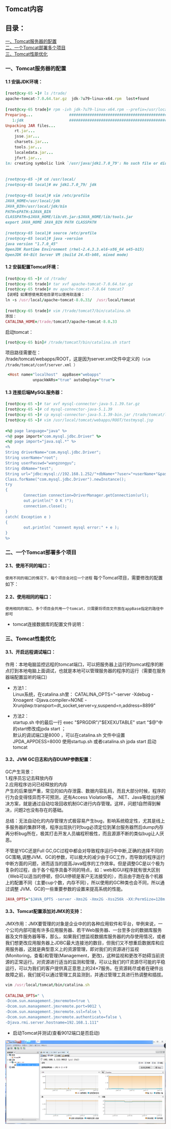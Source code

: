 ## Tomcat内容

## 目录：  

[一、Tomcat服务器的配置](#一)    
[二、一个Tomcat部署多个项目](#二)      
[三、Tomcat性能优化](#三)     

<h3 id="一">一、Tomcat服务器的配置</h3>

#### 1.1 安装JDK环境：
```ruby
[root@cxy-65 ~]# ls /trade/
apache-tomcat-7.0.64.tar.gz  jdk-7u79-linux-x64.rpm  lost+found

[root@cxy-65 trade]# rpm -ivh jdk-7u79-linux-x64.rpm --prefix=/usr/local/
Preparing...                ########################################### [100%]
   1:jdk                    ########################################### [100%]
Unpacking JAR files...
	rt.jar...
	jsse.jar...
	charsets.jar...
	tools.jar...
	localedata.jar...
	jfxrt.jar...
ln: creating symbolic link `/usr/java/jdk1.7.0_79': No such file or directory


[root@cxy-65 ~]# cd /usr/local/
[root@cxy-65 local]# mv jdk1.7.0_79/ jdk

[root@cxy-65 local]# vim /etc/profile
JAVA_HOME=/usr/local/jdk
JAVA_BIN=/usr/local/jdk/bin
PATH=$PATH:$JAVA_BIN
CLASSPATH=$JAVA_HOME/lib/dt.jar:$JAVA_HOME/lib/tools.jar
export JAVA_HOME JAVA_BIN PATH CLASSPATH

[root@cxy-65 local]# source /etc/profile
[root@cxy-65 local]# java -version
java version "1.7.0_45"
OpenJDK Runtime Environment (rhel-2.4.3.3.el6-x86_64 u45-b15)
OpenJDK 64-Bit Server VM (build 24.45-b08, mixed mode)

```
#### 1.2 安装配置Tomcat环境：
```ruby
[root@cxy-65 ~]# cd /trade/
[root@cxy-65 trade]# tar xvf apache-tomcat-7.0.64.tar.gz 
[root@cxy-65 trade]# mv apache-tomcat-7.0.64 tomcat7
【说明】如果想使用其他目录可以使用软连接：
ln -s /usr/local/apache-tomcat-8.0.33/  /usr/local/tomcat

[root@cxy-65 trade]# vim /trade/tomcat7/bin/catalina.sh
添加：
CATALINA_HOME=/trade/tomcat7/apache-tomcat-8.0.33
```
启动tomcat：
```ruby
[root@cxy-65 bin]# /trade/tomcat7/bin/catalina.sh start

```
项目路径需要在：   
/trade/tomcat/webapps/ROOT，这是因为server.xml文件中定义的`（vim /trade/tomcat/conf/server.xml ）`
```ruby
 <Host name="localhost"  appBase="webapps"
            unpackWARs="true" autoDeploy="true">

```

#### 1.3 连接后端MySQL服务器：
```ruby
[root@cxy-65 ~]# tar xvf mysql-connector-java-5.1.39.tar.gz 
[root@cxy-65 ~]# cd mysql-connector-java-5.1.39
[root@cxy-65 ~]# cp mysql-connector-java-5.1.39-bin.jar /trade/tomcat/lib/
[root@cxy-65 ~]# vim /usr/local/tomcat/webapps/ROOT/testmysql.jsp

<%@ page language="java" %>
<%@ page import="com.mysql.jdbc.Driver" %>
<%@ page import="java.sql.*" %>
<%
String driverName="com.mysql.jdbc.Driver";
String userName="root";
String userPasswd="wangzongyu";
String dbName="test";
String url="jdbc:mysql://192.168.1.252/"+dbName+"?user="+userName+"&password="+userPasswd;     #IP地址填写数据库服务器的IP地址
Class.forName("com.mysql.jdbc.Driver").newInstance();
try
{
        Connection connection=DriverManager.getConnection(url);
        out.println(" O K !");
        connection.close();
}
catch( Exception e )
{
        out.println( "connent mysql error:" + e );
}
%>
```

<h3 id="二">二、一个Tomcat部署多个项目</h3>

#### 2.1、使用不同的端口：
`使用不同的端口的情况下，每个项目会对应一个进程`
每个Tomcat项目，需要修改的配置如下：


#### 2.2、使用相同的端口：
` 使用相同的端口，多个项目会共用一个tomcat，只需要将项目文件放在appBase指定的路径中即可 `



- tomcat连接数据库的配置文件说明：


<h3 id="三">三、Tomcat性能优化</h3>

#### 3.1、开启远程调试端口：
作用：本地电脑监控远程的tomcat端口，可以把服务器上运行的tomcat程序的断点打到本地电脑上面调试，也就是本地可以管理服务器的程序的运行（需要在服务器端配置监听的端口）
- 方法1：    
Linux系统，在catalina.sh里：
CATALINA_OPTS="-server -Xdebug -Xnoagent -Djava.compiler=NONE -Xrunjdwp:transport=dt_socket,server=y,suspend=n,address=8899"

- 方法2：     
startup.sh 中的最后一行 exec "$PRGDIR"/"$EXEXUTABLE" start "$@"中的start修改成jpda start ；      
默认的调试端口是8000 ，可以在catalina.sh 文件中设置JPDA_APPDESS=8000
使用startup.sh 或者catalina.sh jpda start 启动tomcat

#### 3.2、JVM GC日志和内存DUMP参数配置：
GC产生背景：     
1.程序员忘记去释放内存     
2.应用程序访问已经释放的内存     
产生的后果很严重，常见的如内存泄露、数据内容乱码，而且大部分时候，程序的行为会变得怪异而不可预测，还有Access Violation等。
.NET、Java等给出的解决方案，就是通过自动垃圾回收机制GC进行内存管理。这样，问题1自然得到解决，问题2也没有存在的基础。     

总结：无法自动化的内存管理方式极容易产生bug，影响系统稳定性，尤其是线上多服务器的集群环境，程序出现执行时bug必须定位到某台服务器然后dump内存再分析bug所在，极其打击开发人员编程积极性，而且源源不断的类似bug让人厌恶。

不管是YGC还是Full GC,GC过程中都会对导致程序运行中中断,正确的选择不同的GC策略,调整JVM、GC的参数，可以极大的减少由于GC工作，而导致的程序运行中断方面的问题，进而适当的提高Java程序的工作效率。但是调整GC是以个极为复杂的过程，由于各个程序具备不同的特点，如：web和GUI程序就有很大区别（Web可以适当的停顿，但GUI停顿是客户无法接受的），而且由于跑在各个机器上的配置不同（主要cup个数，内存不同），所以使用的GC种类也会不同，所以通过调整 JVM、GC的一些重要参数的设置来提高系统的性能。    
```ruby
JAVA_OPTS="$JAVA_OPTS -server -Xms2G -Xmx2G -Xss256k -XX:PermSize=128m -XX:MaxPermSize=128m -XX:+UseConcMarkSweepGC -XX:+HeapDumpOnOutOfMemoryError -XX:HeapDumpPath=/soft/apache-tomcat-7.0.76/logs/dump_tomcat.hprof  -XX:+PrintGCDetails -XX:+PrintGCTimeStamps -Xloggc:/soft/apache-tomcat-7.0.76/logs/gc_tomcat.log -XX:NewSize=1G -XX:MaxNewSize=1G

```

#### 3.3、Tomcat配置添加对JMX的支持：
JMX作用：JMX要管理的对象是企业中的的各种应用软件和平台，举例来说，一个公司内部可能有许多应用服务器、若干Web服务器、一台至多台的数据库服务器及文件服务器等等，那么，如果我们想监视数据库服务器的内存使用情况，或者我们想更改应用服务器上JDBC最大连接池的数目，但我们又不想重启数据库和应用服务器，这就是典型意义上的资源管理，即对我们的资源进行监视(Monitoring，查看)和管理(Management，更改)，这种监视和更改不妨碍当前资源的正常运行。对资源进行适当的监测和管理，可以让我们的IT资源尽可能的平稳运行，可以为我们的客户提供真正意思上的24×7服务。在资源耗尽或者在硬件出故障之前，我们就可以通过管理工具监测到，并通过管理工具进行热调整和插拔。
```ruby
vim /usr/local/tomcat/bin/catalina.sh

CATALINA_OPTS=" \
-Dcom.sun.management.jmxremote=true \
-Dcom.sun.management.jmxremote.port=9012 \
-Dcom.sun.management.jmxremote.ssl=false \
-Dcom.sun.management.jmxremote.authenticate=false \
-Djava.rmi.server.hostname=192.168.1.111"
```
- 启动Tomcat并测试(查看9012端口是否启动)

![](https://github.com/ZongYuWang/image/blob/master/Tomcat/tomcat1.png)
